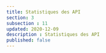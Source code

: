 ```yaml
---
title: Statistiques des API
section: 3
subsection : 11
updated: 2020-12-09
description : Statistiques des API
published: false
---
```

